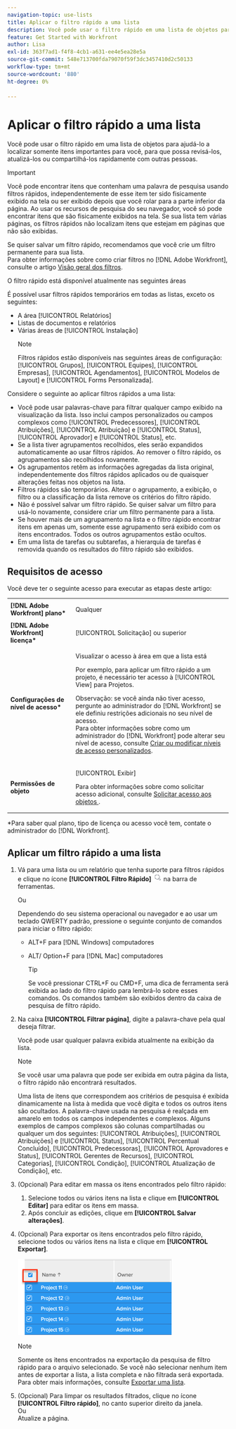 ```yaml
---
navigation-topic: use-lists
title: Aplicar o filtro rápido a uma lista
description: Você pode usar o filtro rápido em uma lista de objetos para ajudá-lo a localizar somente itens importantes para você, para que possa revisá-los, atualizá-los ou compartilhá-los rapidamente com outras pessoas.
feature: Get Started with Workfront
author: Lisa
exl-id: 363f7ad1-f4f8-4cb1-a631-ee4e5ea28e5a
source-git-commit: 548e713700fda79070f59f3dc3457410d2c50133
workflow-type: tm+mt
source-wordcount: '880'
ht-degree: 0%

---
```


# Aplicar o filtro rápido a uma lista

<!--
{{highlighted-preview}}
-->

Você pode usar o filtro rápido em uma lista de objetos para ajudá-lo a localizar somente itens importantes para você, para que possa revisá-los, atualizá-los ou compartilhá-los rapidamente com outras pessoas.

>[!IMPORTANT]
>
>Você pode encontrar itens que contenham uma palavra de pesquisa usando filtros rápidos, independentemente de esse item ter sido fisicamente exibido na tela ou ser exibido depois que você rolar para a parte inferior da página. Ao usar os recursos de pesquisa do seu navegador, você só pode encontrar itens que são fisicamente exibidos na tela. Se sua lista tem várias páginas, os filtros rápidos não localizam itens que estejam em páginas que não são exibidas.

Se quiser salvar um filtro rápido, recomendamos que você crie um filtro permanente para sua lista.\
Para obter informações sobre como criar filtros no [!DNL Adobe Workfront], consulte o artigo [Visão geral dos filtros](../../../reports-and-dashboards/reports/reporting-elements/filters-overview.md).

O filtro rápido está disponível atualmente nas seguintes áreas


É possível usar filtros rápidos temporários em todas as listas, exceto os seguintes:

* A área [!UICONTROL Relatórios]
* Listas de documentos e relatórios
* Várias áreas de [!UICONTROL Instalação]
  >[!NOTE]
  >
  >Filtros rápidos estão disponíveis nas seguintes áreas de configuração: [!UICONTROL Grupos], [!UICONTROL Equipes], [!UICONTROL Empresas], [!UICONTROL Agendamentos], [!UICONTROL Modelos de Layout] e [!UICONTROL Forms Personalizada].


Considere o seguinte ao aplicar filtros rápidos a uma lista:

* Você pode usar palavras-chave para filtrar qualquer campo exibido na visualização da lista. Isso inclui campos personalizados ou campos complexos como [!UICONTROL Predecessores], [!UICONTROL Atribuições], [!UICONTROL Atribuição] e [!UICONTROL Status], [!UICONTROL Aprovador] e [!UICONTROL Status], etc.
* Se a lista tiver agrupamentos recolhidos, eles serão expandidos automaticamente ao usar filtros rápidos. Ao remover o filtro rápido, os agrupamentos são recolhidos novamente.
* Os agrupamentos retêm as informações agregadas da lista original, independentemente dos filtros rápidos aplicados ou de quaisquer alterações feitas nos objetos na lista.
* Filtros rápidos são temporários. Alterar o agrupamento, a exibição, o filtro ou a classificação da lista remove os critérios do filtro rápido.
* Não é possível salvar um filtro rápido. Se quiser salvar um filtro para usá-lo novamente, considere criar um filtro permanente para a lista.
* Se houver mais de um agrupamento na lista e o filtro rápido encontrar itens em apenas um, somente esse agrupamento será exibido com os itens encontrados. Todos os outros agrupamentos estão ocultos.
* Em uma lista de tarefas ou subtarefas, a hierarquia de tarefas é removida quando os resultados do filtro rápido são exibidos.

## Requisitos de acesso

Você deve ter o seguinte acesso para executar as etapas deste artigo:

<table style="table-layout:auto"> 
 <col> 
 <col> 
 <tbody> 
  <tr> 
   <td role="rowheader"><b>[!DNL Adobe Workfront] plano*</b></td> 
   <td> <p>Qualquer</p> </td> 
  </tr> 
  <tr> 
   <td role="rowheader"><b>[!DNL Adobe Workfront] licença*</b></td> 
   <td> <p>[!UICONTROL Solicitação] ou superior</p> </td> 
  </tr> 
  <tr> 
   <td role="rowheader"><b>Configurações de nível de acesso*</b></td> 
   <td> <p>Visualizar o acesso à área em que a lista está</p> <p>Por exemplo, para aplicar um filtro rápido a um projeto, é necessário ter acesso à [!UICONTROL View] para Projetos.</p> <p>Observação: se você ainda não tiver acesso, pergunte ao administrador do [!DNL Workfront] se ele definiu restrições adicionais no seu nível de acesso.<br>Para obter informações sobre como um administrador do [!DNL Workfront] pode alterar seu nível de acesso, consulte <a href="../../../administration-and-setup/add-users/configure-and-grant-access/create-modify-access-levels.md" class="MCXref xref">Criar ou modificar níveis de acesso personalizados</a>.</p> </td> 
  </tr> 
  <tr> 
   <td role="rowheader"><b>Permissões de objeto</b></td> 
   <td> <p>[!UICONTROL Exibir]</p> <p>Para obter informações sobre como solicitar acesso adicional, consulte <a href="../../../workfront-basics/grant-and-request-access-to-objects/request-access.md" class="MCXref xref">Solicitar acesso aos objetos </a>.</p> </td> 
  </tr> 
 </tbody> 
</table>

&#42;Para saber qual plano, tipo de licença ou acesso você tem, contate o administrador do [!DNL Workfront].

## Aplicar um filtro rápido a uma lista

1. Vá para uma lista ou um relatório que tenha suporte para filtros rápidos e clique no ícone **[!UICONTROL Filtro Rápido]** ![](assets/qs-quick-filter-icon.png) na barra de ferramentas.

   Ou

   Dependendo do seu sistema operacional ou navegador e ao usar um teclado QWERTY padrão, pressione o seguinte conjunto de comandos para iniciar o filtro rápido:

   * ALT+F para [!DNL Windows] computadores
   * ALT/ Option+F para [!DNL Mac] computadores

     >[!TIP]
     >
     >Se você pressionar CTRL+F ou CMD+F, uma dica de ferramenta será exibida ao lado do filtro rápido para lembrá-lo sobre esses comandos. Os comandos também são exibidos dentro da caixa de pesquisa de filtro rápido.

1. Na caixa **[!UICONTROL Filtrar página]**, digite a palavra-chave pela qual deseja filtrar.

   Você pode usar qualquer palavra exibida atualmente na exibição da lista.

   >[!NOTE]
   >
   >Se você usar uma palavra que pode ser exibida em outra página da lista, o filtro rápido não encontrará resultados.

   Uma lista de itens que correspondem aos critérios de pesquisa é exibida dinamicamente na lista à medida que você digita e todos os outros itens são ocultados. A palavra-chave usada na pesquisa é realçada em amarelo em todos os campos independentes e complexos. Alguns exemplos de campos complexos são colunas compartilhadas ou qualquer um dos seguintes: [!UICONTROL Atribuições], [!UICONTROL Atribuições] e [!UICONTROL Status], [!UICONTROL Percentual Concluído], [!UICONTROL Predecessoras], [!UICONTROL Aprovadores e Status], [!UICONTROL Gerentes de Recursos], [!UICONTROL Categorias], [!UICONTROL Condição], [!UICONTROL Atualização de Condição], etc.

1. (Opcional) Para editar em massa os itens encontrados pelo filtro rápido:

   1. Selecione todos ou vários itens na lista e clique em **[!UICONTROL Editar]** para editar os itens em massa.
   1. Após concluir as edições, clique em **[!UICONTROL Salvar alterações]**.

1. (Opcional) Para exportar os itens encontrados pelo filtro rápido, selecione todos ou vários itens na lista e clique em **[!UICONTROL Exportar]**.

   ![select_all_projects_with_highlight__1_.png](assets/select-all-projects-with-highlight--1--350x173.png)

   >[!NOTE]
   >
   >Somente os itens encontrados na exportação da pesquisa de filtro rápido para o arquivo selecionado. Se você não selecionar nenhum item antes de exportar a lista, a lista completa e não filtrada será exportada.\
   >Para obter mais informações, consulte [Exportar uma lista](../../../workfront-basics/navigate-workfront/use-lists/export-lists.md).

1. (Opcional) Para limpar os resultados filtrados, clique no ícone **[!UICONTROL Filtro rápido]**, no canto superior direito da janela.\
   Ou\
   Atualize a página.
